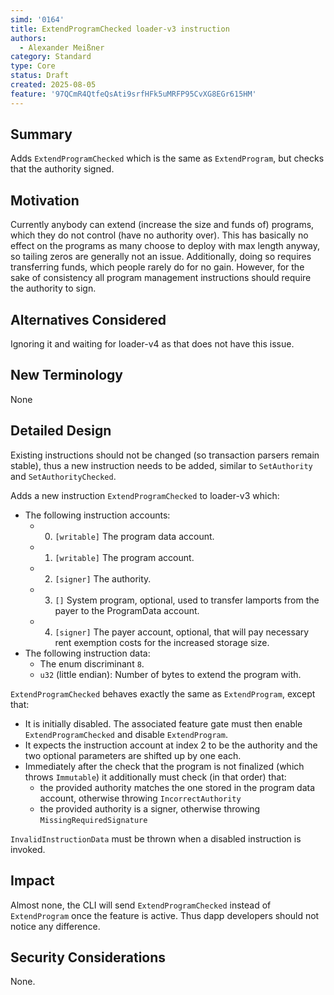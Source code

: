 ```yaml
---
simd: '0164'
title: ExtendProgramChecked loader-v3 instruction
authors:
  - Alexander Meißner
category: Standard
type: Core
status: Draft
created: 2025-08-05
feature: '97QCmR4QtfeQsAti9srfHFk5uMRFP95CvXG8EGr615HM'
---
```


## Summary

Adds `ExtendProgramChecked` which is the same as `ExtendProgram`, but checks
that the authority signed.

## Motivation

Currently anybody can extend (increase the size and funds of) programs, which
they do not control (have no authority over). This has basically no effect on
the programs as many choose to deploy with max length anyway, so tailing zeros
are generally not an issue. Additionally, doing so requires transferring funds,
which people rarely do for no gain. However, for the sake of consistency all
program management instructions should require the authority to sign.

## Alternatives Considered

Ignoring it and waiting for loader-v4 as that does not have this issue.

## New Terminology

None

## Detailed Design

Existing instructions should not be changed (so transaction parsers remain
stable), thus a new instruction needs to be added, similar to `SetAuthority`
and `SetAuthorityChecked`.

Adds a new instruction `ExtendProgramChecked` to loader-v3 which:

- The following instruction accounts:
  - 0. `[writable]` The program data account.
  - 1. `[writable]` The program account.
  - 2. `[signer]` The authority.
  - 3. `[]` System program, optional, used to transfer lamports from the payer
  to the ProgramData account.
  - 4. `[signer]` The payer account, optional, that will pay necessary rent
  exemption costs for the increased storage size.
- The following instruction data:
  - The enum discriminant `8`.
  - `u32` (little endian): Number of bytes to extend the program with.

`ExtendProgramChecked` behaves exactly the same as `ExtendProgram`, except
that:

- It is initially disabled. The associated feature gate must then enable
`ExtendProgramChecked` and disable `ExtendProgram`.
- It expects the instruction account at index 2 to be the authority and
the two optional parameters are shifted up by one each.
- Immediately after the check that the program is not finalized
(which throws `Immutable`) it additionally must check (in that order) that:
  - the provided authority matches the one stored in the program data account,
  otherwise throwing `IncorrectAuthority`
  - the provided authority is a signer, otherwise throwing
  `MissingRequiredSignature`

`InvalidInstructionData` must be thrown when a disabled instruction is invoked.

## Impact

Almost none, the CLI will send `ExtendProgramChecked` instead of
`ExtendProgram` once the feature is active. Thus dapp developers should not
notice any difference.

## Security Considerations

None.
